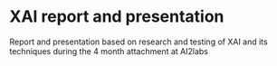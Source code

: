 # XAI report and presentation

Report and presentation based on research and testing of XAI and its techniques during the 4 month attachment at AI2labs
